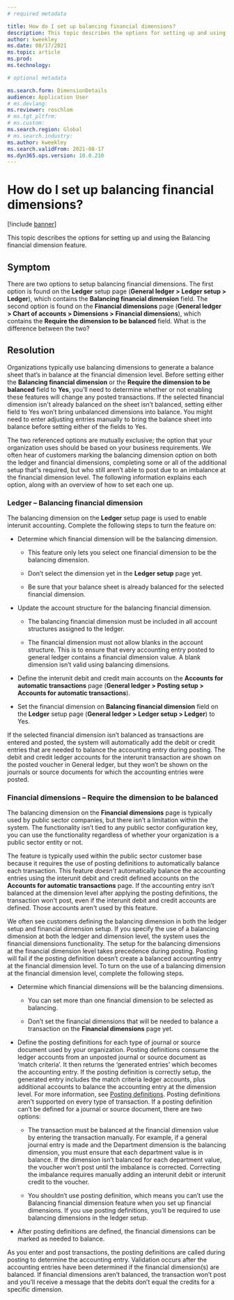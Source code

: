 ```yaml
---
# required metadata

title: How do I set up balancing financial dimensions?
description: This topic describes the options for setting up and using the Balancing financial dimension feature.
author: kweekley
ms.date: 08/17/2021
ms.topic: article
ms.prod: 
ms.technology: 

# optional metadata

ms.search.form: DimensionDetails
audience: Application User
# ms.devlang: 
ms.reviewer: roschlom
# ms.tgt_pltfrm: 
# ms.custom: 
ms.search.region: Global 
# ms.search.industry: 
ms.author: kweekley
ms.search.validFrom: 2021-08-17
ms.dyn365.ops.version: 10.0.210
---
```


#  How do I set up balancing financial dimensions?

[!include [banner](../includes/banner.md)]

This topic describes the options for setting up and using the Balancing financial dimension feature.  

## Symptom

There are two options to setup balancing financial dimensions.  The first option is found on the **Ledger** setup page (**General ledger > Ledger setup > Ledger**), which contains the **Balancing financial dimension** field.  The second option is found on the **Financial dimensions** page (**General ledger > Chart of accounts > Dimensions > Financial dimensions**), which contains the **Require the dimension to be balanced** field. 
What is the difference between the two? 

## Resolution

Organizations typically use balancing dimensions to generate a balance sheet that’s in balance at the financial dimension level. Before setting either the **Balancing financial dimension** or the **Require the dimension to be balanced** field to **Yes**, you’ll need to determine whether or not enabling these features will change any posted transactions. If the selected financial dimension isn't already balanced on the sheet isn’t balanced, setting either field to Yes won’t bring unbalanced dimensions into balance. You might need to enter adjusting entries manually to bring the balance sheet into balance before setting either of the fields to Yes. 

The two referenced options are mutually exclusive; the option that your organization uses should be based on your business requirements.  We often hear of customers marking the balancing dimension option on both the ledger and financial dimensions, completing some or all of the additional setup that's required, but who still aren’t able to post due to an imbalance at the financial dimension level. The following information explains each option, along with an overview of how to set each one up. 

### Ledger – Balancing financial dimension

The balancing dimension on the **Ledger** setup page is used to enable interunit accounting. Complete the following steps to turn the feature on:

- Determine which financial dimension will be the balancing dimension.

  - This feature only lets you select one financial dimension to be the balancing dimension.

  - Don’t select the dimension yet in the **Ledger setup** page yet.

  - Be sure that your balance sheet is already balanced for the selected financial dimension.

- Update the account structure for the balancing financial dimension.

  - The balancing financial dimension must be included in all account structures assigned to the ledger.  

  - The financial dimension must not allow blanks in the account structure. This is to ensure that every accounting entry posted to general ledger contains a financial dimension value.  A blank dimension isn’t valid using balancing dimensions. 

- Define the interunit debit and credit main accounts on the **Accounts for automatic transactions** page (**General ledger > Posting setup > Accounts for automatic transactions**).

- Set the financial dimension on **Balancing financial dimension** field on the **Ledger** setup page (**General ledger > Ledger setup > Ledger**) to Yes.

If the selected financial dimension isn’t balanced as transactions are entered and posted, the system will automatically add the debit or credit entries that are needed to balance the accounting entry during posting. The debit and credit ledger accounts for the interunit transaction are shown on the posted voucher in General ledger, but they won’t be shown on the journals or source documents for which the accounting entries were posted.

### Financial dimensions – Require the dimension to be balanced

The balancing dimension on the **Financial dimensions** page is typically used by public sector companies, but there isn’t a limitation within the system. The functionality isn’t tied to any public sector configuration key, you can use the functionality regardless of whether your organization is a public sector entity or not.

The feature is typically used within the public sector customer base because it requires the use of posting definitions to automatically balance each transaction. This feature *doesn’t* automatically balance the accounting entries using the interunit debit and credit defined accounts on the **Accounts for automatic transactions** page. If the accounting entry isn’t balanced at the dimension level after applying the posting definitions, the transaction won't post, even if the interunit debit and credit accounts are defined. Those accounts aren't used by this feature.

We often see customers defining the balancing dimension in both the ledger setup and financial dimension setup. If you specify the use of a balancing dimension at both the ledger and dimension level, the system uses the financial dimensions functionality. The setup for the balancing dimensions at the financial dimension level takes precedence during posting. Posting will fail if the posting definition doesn’t create a balanced accounting entry at the financial dimension level. To turn on the use of a balancing dimension at the financial dimension level, complete the following steps.

- Determine which financial dimensions will be the balancing dimensions. 

  - You can set more than one financial dimension to be selected as balancing.

  - Don’t set the financial dimensions that will be needed  to balance a transaction on the **Financial dimensions** page yet.

- Define the posting definitions for each type of journal or source document used by your organization. Posting definitions consume the ledger accounts from an unposted journal or source document as ‘match criteria’. It then returns the ‘generated entries’ which becomes the accounting entry. If the posting definition is correctly setup, the generated entry includes the match criteria ledger accounts, plus additional accounts to balance the accounting entry at the dimension level. For more information, see [Posting definitions](posting-definitions.md). Posting definitions aren’t supported on every type of transaction. If a posting definition can’t be defined for a journal or source document, there are two options:

  - The transaction must be balanced at the financial dimension value by entering the transaction manually. For example, if a general journal entry is made and the Department dimension is the balancing dimension, you must ensure that each department value is in balance.  If the dimension isn’t balanced for each department value, the voucher won’t post until the imbalance is corrected. Correcting the imbalance requires manually adding an interunit debit or interunit credit to the voucher.

  - You shouldn’t use posting definition, which means you can’t use the Balancing financial dimension feature when you set up financial dimensions. If you use posting definitions, you’ll be required to use balancing dimensions in the ledger setup. 

- After posting definitions are defined, the financial dimensions can be marked as needed to balance. 

As you enter and post transactions, the posting definitions are called during posting to determine the accounting entry. Validation occurs after the accounting entries have been determined if the financial dimension(s) are balanced. If financial dimensions aren’t balanced, the transaction won’t post and you’ll receive a message that the debits don’t equal the credits for a specific dimension. 


